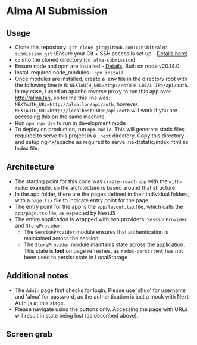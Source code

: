 # Alma AI Submission

## Usage
- Clone this repository: `git clone git@github.com:xzhibit/alma-submission.git` (Ensure your Git + SSH access is set up - [Details here](https://docs.github.com/en/authentication/connecting-to-github-with-ssh))
- `cd` into the cloned directory (`cd alma-submission`)
- Ensure node and npm are installed - [Details](https://docs.npmjs.com/downloading-and-installing-node-js-and-npm). Built on node v20.14.0.
- Install required node_modules - `npm install`
- Once modules are installed, create a .env file in the directory root with the following line in it: `NEXTAUTH_URL=http://<YOUR LOCAL IP>/api/auth`. In my case, I used an apache reverse proxy to run this app over http://alma.lan, so for me this line was: `NEXTAUTH_URL=http://alma.lan/api/auth`, however `NEXTAUTH_URL=http://localhost:3000/api/auth` will work if you are accessing this on the same machine.
- Run `npm run dev` to run in development mode
- To deploy on production, run `npm build`. This will generate static files required to serve this project in a `.next` directory. Copy this directory and setup nginx/apache as required to serve .next/static/index.html as Index file.

## Architecture
- The starting point for this code was `create-react-app` with the `with-redux` example, so the architecture is based around that structure.
- In the app folder, there are the pages defined in their individual folders, with a `page.tsx` file to indicate entry point for the page.
- The entry point for the app is the `app/layout.tsx` file, which calls the `app/page.tsx` file, as expected by NextJS
- The entire application is wrapped with two providers: `SessionProvider` and `StoreProvider`. 
    - The `SessionProvider` module ensures that authentication is maintained across the session.
    - The `StoreProvider` module maintains state across the application. This state is **lost** on page refreshes, as `redux-persistent` has not been used to persist state in LocalStorage

## Additional notes
- The `Admin` page first checks for login. Please use 'shuo' for username and 'alma' for password, as the authentication is just a mock with Next-Auth.js at this stage.
- Please navigate using the buttons only. Accessing the page with URLs will result in state being lost (as described above).

## Screen grab
